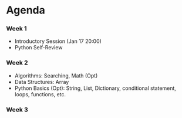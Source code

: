 # Agenda
  
### Week 1
- Introductory Session (Jan 17 20:00)
- Python Self-Review

### Week 2
- Algorithms: Searching, Math (Opt)
- Data Structures: Array
- Python Basics (Opt): String, List, Dictionary, conditional statement, loops, functions, etc.

### Week 3
